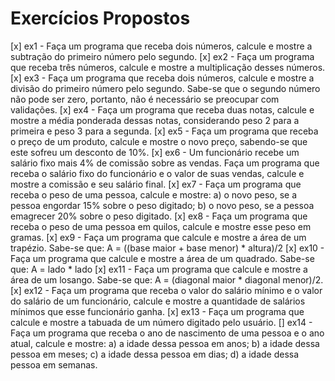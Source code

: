 # Exercícios Propostos

[x] ex1 - Faça um programa que receba dois números, calcule e mostre a subtração do primeiro número pelo segundo.
[x] ex2 - Faça um programa que receba três números, calcule e mostre a multiplicação desses números.
[x] ex3 - Faça um programa que receba dois números, calcule e mostre a divisão do primeiro número pelo segundo. Sabe-se que o segundo número não pode ser zero, portanto, não é necessário se preocupar com validações.
[x] ex4 - Faça um programa que receba duas notas, calcule e mostre a média ponderada dessas notas, considerando peso 2 para a primeira e peso 3 para a segunda.
[x] ex5 - Faça um programa que receba o preço de um produto, calcule e mostre o novo preço, sabendo-se que este sofreu um desconto de 10%.
[x] ex6 - Um funcionário recebe um salário fixo mais 4% de comissão sobre as vendas. Faça um programa que receba o salário fixo do funcionário e o valor de suas vendas, calcule e mostre a comissão e seu salário final.
[x] ex7 - Faça um programa que receba o peso de uma pessoa, calcule e mostre:
    a) o novo peso, se a pessoa engordar 15% sobre o peso digitado;
    b) o novo peso, se a pessoa emagrecer 20% sobre o peso digitado.
[x] ex8 - Faça um programa que receba o peso de uma pessoa em quilos, calcule e mostre esse peso em gramas.
[x] ex9 - Faça um programa que calcule e mostre a área de um trapézio. Sabe-se que: A = ((base maior + base menor) * altura)/2
[x] ex10 - Faça um programa que calcule e mostre a área de um quadrado. Sabe-se que: A = lado * lado
[x] ex11 - Faça um programa que calcule e mostre a área de um losango. Sabe-se que: A = (diagonal maior * diagonal menor)/2.
[x] ex12 - Faça um programa que receba o valor do salário mínimo e o valor do salário de um funcionário, calcule e mostre a quantidade de salários mínimos que esse funcionário ganha.
[x] ex13 - Faça um programa que calcule e mostre a tabuada de um número digitado pelo usuário.
[] ex14 - Faça um programa que receba o ano de nascimento de uma pessoa e o ano atual, calcule e mostre:
    a) a idade dessa pessoa em anos;
    b) a idade dessa pessoa em meses;
    c) a idade dessa pessoa em dias;
    d) a idade dessa pessoa em semanas.